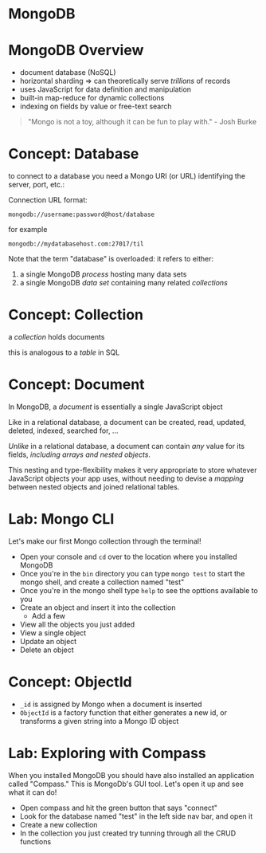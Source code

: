 # MongoDB

# MongoDB Overview

* document database (NoSQL)
* horizontal sharding => can theoretically serve *trillions* of records
* uses JavaScript for data definition and manipulation
* built-in map-reduce for dynamic collections
* indexing on fields by value or free-text search 

> "Mongo is not a toy, although it can be fun to play with." - Josh Burke

# Concept: Database

to connect to a database you need a Mongo URI (or URL) identifying the server, port, etc.:

Connection URL format:

```
mongodb://username:password@host/database
```

for example

```
mongodb://mydatabasehost.com:27017/til
```

Note that the term "database" is overloaded: it refers to either:

1. a single MongoDB *process* hosting many data sets
2. a single MongoDB *data set* containing many related *collections*

# Concept: Collection

a *collection* holds documents

this is analogous to a *table* in SQL

# Concept: Document

In MongoDB, a *document* is essentially a single JavaScript object

Like in a relational database, a document can be created, read, updated, deleted, indexed, searched for, ...

*Unlike* in a relational database, a document can contain *any* value for its fields, *including arrays and nested objects*.

This nesting and type-flexibility makes it very appropriate to store whatever JavaScript objects your app uses, without needing to devise a *mapping* between nested objects and joined relational tables.

# Lab: Mongo CLI

Let's make our first Mongo collection through the terminal!

- Open your console and `cd` over to the location where you installed MongoDB
- Once you're in the `bin` directory you can type `mongo test` to start the mongo shell, and create a collection named "test"
- Once you're in the mongo shell type `help` to see the opttions available to you
- Create an object and insert it into the collection
  - Add a few
- View all the objects you just added
- View a single object
- Update an object
- Delete an object

# Concept: ObjectId

- `_id` is assigned by Mongo when a document is inserted
- `ObjectId` is a factory function that either generates a new id, or transforms a given string into a Mongo ID object

# Lab: Exploring with Compass

When you installed MongoDB you should have also installed an application called "Compass."  This is MongoDb's GUI tool. Let's open it up and see what it can do!

- Open compass and hit the green button that says "connect"
- Look for the database named "test" in the left side nav bar, and open it
- Create a new collection
- In the collection you just created try tunning through all the CRUD functions